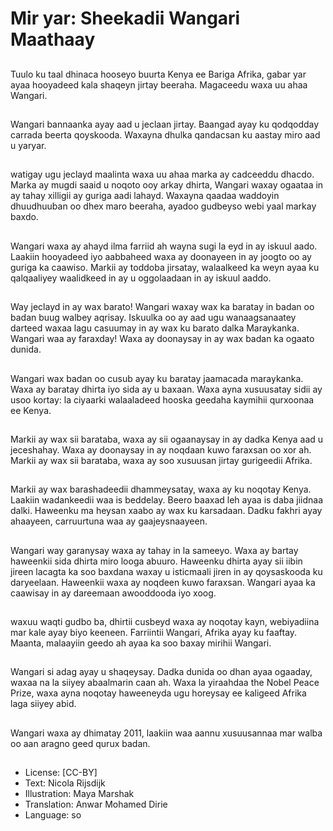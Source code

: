 # Mir yar: Sheekadii Wangari Maathaay

##
Tuulo ku taal dhinaca hooseyo buurta Kenya ee Bariga Afrika, gabar yar ayaa hooyadeed kala shaqeyn jirtay beeraha. Magaceedu waxa uu ahaa Wangari.

##
Wangari bannaanka ayay aad u jeclaan jirtay. Baangad ayay ku qodqodday carrada beerta qoyskooda. Waxayna dhulka qandacsan ku aastay miro aad u yaryar.

##
watigay ugu jeclayd maalinta waxa uu ahaa marka ay cadceeddu dhacdo. Marka ay mugdi saaid u noqoto ooy arkay dhirta, Wangari waxay ogaataa in ay tahay xilligii ay guriga aadi lahayd. Waxayna qaadaa waddoyin dhuudhuuban oo dhex maro beeraha, ayadoo gudbeyso webi yaal markay baxdo.

##
Wangari waxa ay ahayd ilma farriid ah wayna sugi la eyd in ay iskuul aado. Laakiin hooyadeed iyo aabbaheed waxa ay doonayeen in ay joogto oo ay guriga ka caawiso. Markii ay toddoba jirsatay, walaalkeed ka weyn ayaa ku qalqaaliyey waalidkeed in ay u oggolaadaan in ay iskuul aaddo.

##
Way jeclayd in ay wax barato! Wangari waxay wax ka baratay in badan oo badan buug walbey aqrisay. Iskuulka oo ay aad ugu wanaagsanaatey darteed waxaa lagu casuumay in ay wax ku barato dalka Maraykanka. Wangari waa ay faraxday! Waxa ay doonaysay in ay wax badan ka ogaato dunida.

##
Wangari wax badan oo cusub ayay ku baratay jaamacada maraykanka. Waxa ay baratay dhirta iyo sida ay u baxaan. Waxa ayna xusuusatay sidii ay usoo kortay: la ciyaarki walaaladeed hooska geedaha kaymihii qurxoonaa ee Kenya.

##
Markii ay wax sii barataba, waxa ay sii ogaanaysay in ay dadka Kenya aad u jeceshahay. Waxa ay doonaysay in ay noqdaan kuwo faraxsan oo xor ah. Markii ay wax sii barataba, waxa ay soo xusuusan jirtay gurigeedii Afrika.

##
Markii ay wax barashadeedii dhammeysatay, waxa ay ku noqotay Kenya. Laakiin wadankeedii waa is beddelay. Beero baaxad leh ayaa is daba jiidnaa dalki. Haweenku ma heysan xaabo ay wax ku karsadaan. Dadku fakhri ayay ahaayeen, carruurtuna waa ay gaajeysnaayeen.

##
Wangari way garanysay waxa ay tahay in la sameeyo. Waxa ay bartay haweenkii sida dhirta miro looga abuuro. Haweenku dhirta ayay sii iibin jireen lacagta ka soo baxdana waxay u isticmaali jiren in ay qoysaskooda ku daryeelaan. Haweenkii waxa ay noqdeen kuwo faraxsan. Wangari ayaa ka caawisay in ay dareemaan awooddooda iyo xoog.

##
waxuu waqti gudbo ba, dhirtii cusbeyd waxa ay noqotay kayn, webiyadiina mar kale ayay biyo keeneen. Farriintii Wangari, Afrika ayay ku faaftay. Maanta, malaayiin geedo ah ayaa ka soo baxay mirihii Wangari.

##
Wangari si adag ayay u shaqeysay. Dadka dunida oo dhan ayaa ogaaday, waxaa na la siiyey abaalmarin caan ah. Waxa la yiraahdaa the Nobel Peace Prize, waxa ayna noqotay haweeneyda ugu horeysay ee kaligeed Afrika laga siiyey abid.

##
Wangari waxa ay dhimatay 2011, laakiin waa aannu xusuusannaa mar walba oo aan aragno geed qurux badan.

##
* License: [CC-BY]
* Text: Nicola Rijsdijk
* Illustration: Maya Marshak
* Translation: Anwar Mohamed Dirie
* Language: so

